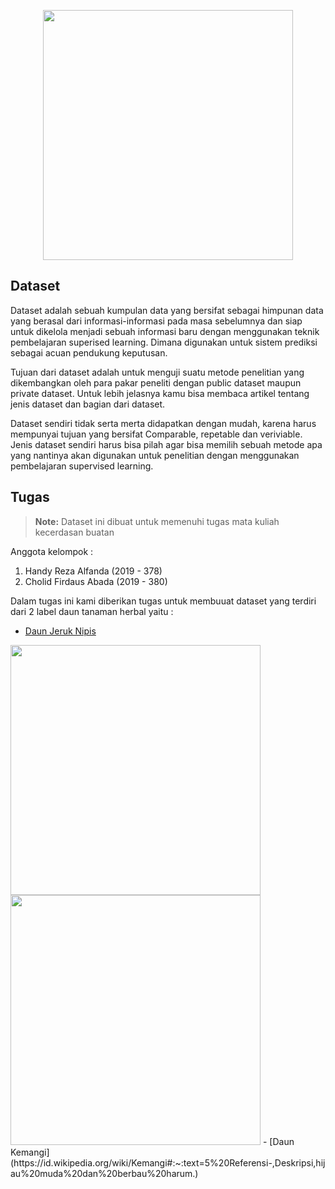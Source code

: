 <p align="center"><a href="https://laravel.com" target="_blank"><img src="https://images.squarespace-cdn.com/content/v1/5f47ace076731e4c0243506b/1613553171234-ZUSGE9QEWEOGYSPV5A8L/20210215+AI.png" width="400"></a></p>



## Dataset

  Dataset adalah sebuah kumpulan data yang bersifat sebagai himpunan data yang berasal dari informasi-informasi pada masa sebelumnya dan siap untuk dikelola menjadi sebuah informasi baru dengan menggunakan teknik pembelajaran superised learning. Dimana digunakan untuk sistem prediksi sebagai acuan pendukung keputusan.

  Tujuan dari dataset adalah untuk menguji suatu metode penelitian yang dikembangkan oleh para pakar peneliti dengan public dataset maupun private dataset. Untuk lebih jelasnya kamu bisa membaca artikel tentang jenis dataset dan bagian dari dataset.

  Dataset sendiri tidak serta merta didapatkan dengan mudah, karena harus mempunyai tujuan yang bersifat Comparable, repetable dan veriviable. Jenis dataset sendiri harus bisa pilah agar bisa memilih sebuah metode apa yang nantinya akan digunakan untuk penelitian dengan menggunakan pembelajaran supervised learning.


## Tugas 

> **Note:** Dataset ini dibuat untuk memenuhi tugas mata kuliah kecerdasan buatan 

Anggota kelompok :
1. Handy Reza Alfanda   (2019 - 378)
2. Cholid Firdaus Abada (2019 - 380)

Dalam tugas ini kami diberikan tugas untuk membuuat dataset yang terdiri dari 2 label daun tanaman herbal yaitu :
- [Daun Jeruk Nipis](https://id.wikipedia.org/wiki/Jeruk_nipis)
<img src="https://statik.tempo.co/data/2021/01/26/id_996475/996475_720.jpg" width="400">
<img src="https://www.google.com/url?sa=i&url=https%3A%2F%2Fduta.co%2Fharga-jeruk-nipis-gresik-anjlok-petani-minta-pemkab-turun-tangan&psig=AOvVaw3jP4jvVPMiBNhPXfj4bv_6&ust=1635005592420000&source=images&cd=vfe&ved=0CAsQjRxqFwoTCMiKh9a03vMCFQAAAAAdAAAAABAa" width="400">
- [Daun Kemangi](https://id.wikipedia.org/wiki/Kemangi#:~:text=5%20Referensi-,Deskripsi,hijau%20muda%20dan%20berbau%20harum.)
